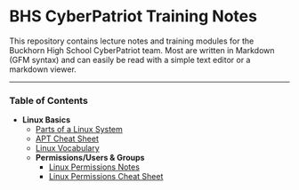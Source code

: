 # BHS CyberPatriot Training Notes

This repository contains lecture notes and training modules for the Buckhorn High School CyberPatriot team. Most are written in Markdown (GFM syntax) and can easily be read with a simple text editor or a markdown viewer.

---

### Table of Contents

- **Linux Basics**
  - [Parts of a Linux System](https://github.com/bhscyberninjas/training-notes/blob/master/Lectures/Linux%20Basics/Parts%20of%20a%20Linux%20System.md)
  - [APT Cheat Sheet](https://github.com/bhscyberninjas/training-notes/blob/master/Lectures/Linux%20Basics/Package%20Management%20Cheat%20Sheet.md)
  - [Linux Vocabulary](https://github.com/bhscyberninjas/training-notes/blob/master/Lectures/Linux%20Basics/Linux%20Vocabulary.md)
  - **Permissions/Users & Groups**
    - [Linux Permissions Notes](https://github.com/bhscyberninjas/training-notes/blob/master/Lectures/Linux%20Basics/Linux%20Permissions.md)
    - [Linux Permissions Cheat Sheet](https://github.com/bhscyberninjas/training-notes/blob/master/Lectures/Linux%20Basics/Cheat-Sheets/Permissions.md)
